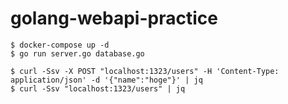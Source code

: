 # golang-webapi-practice

```console
$ docker-compose up -d
$ go run server.go database.go
```

```console
$ curl -Ssv -X POST "localhost:1323/users" -H 'Content-Type: application/json' -d '{"name":"hoge"}' | jq
$ curl -Ssv "localhost:1323/users" | jq
```